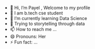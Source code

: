 - 👋 Hi, I’m Payel , Welcome to my profile
- 👀 I am b.tech cse student
- 🌱 I’m currently learning Data Science
- 💞️ Trying to storytelling through data
- 📫 How to reach me ...
- 😄 Pronouns: Her
- ⚡ Fun fact: ...

<!---
Payel250901/Payel250901 is a ✨ special ✨ repository because its `README.md` (this file) appears on your GitHub profile.
You can click the Preview link to take a look at your changes.
--->
